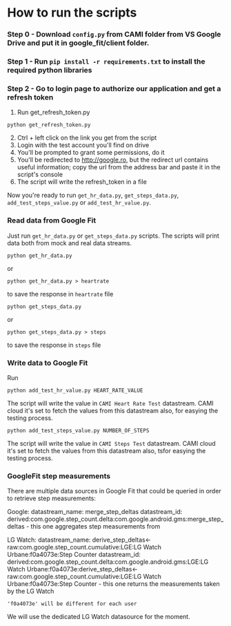 How to run the scripts
======================
### Step 0 - Download ```config.py``` from CAMI folder from VS Google Drive and put it in google_fit/client folder.
### Step 1 - Run ```pip install -r requirements.txt``` to install the required python libraries
### Step 2 - Go to login page to authorize our application and get a refresh token
1. Run get_refresh_token.py

 ```
 python get_refresh_token.py
 ```
2. Ctrl + left click on the link you get from the script
3. Login with the test account you'll find on drive
4. You'll be prompted to grant some permissions, do it
5. You'll be redirected to http://google.ro, but the redirect url contains useful information; copy the url from the address bar and paste it in the script's console
6. The script will write the refresh_token in a file

Now you're ready to run ```get_hr_data.py```, ```get_steps_data.py```, ```add_test_steps_value.py``` or ```add_test_hr_value.py```.

### Read data from Google Fit
Just run ```get_hr_data.py``` or ```get_steps_data.py``` scripts. The scripts will print data both from mock and real data streams.

```
python get_hr_data.py
```
or 
```
python get_hr_data.py > heartrate
```
to save the response in ```heartrate``` file

```
python get_steps_data.py
```
or 
```
python get_steps_data.py > steps
```
to save the response in ```steps``` file

### Write data to Google Fit
Run
```
python add_test_hr_value.py HEART_RATE_VALUE
```
The script will write the value in ```CAMI Heart Rate Test``` datastream. CAMI cloud it's set to fetch the values from this datastream also, for easying the testing process.

```
python add_test_steps_value.py NUMBER_OF_STEPS
```
The script will write the value in ```CAMI Steps Test``` datastream. CAMI cloud it's set to fetch the values from this datastream also, tsfor easying the testing process.

### GoogleFit step measurements

There are multiple data sources in Google Fit that could be queried in order to retrieve step measurements:

Google:
    datastream_name: merge_step_deltas
    datastream_id: derived:com.google.step_count.delta:com.google.android.gms:merge_step_deltas - this one aggregates step measurements from 

LG Watch:
    datastream_name: derive_step_deltas<-raw:com.google.step_count.cumulative:LGE:LG Watch Urbane:f0a4073e:Step Counter
    datastream_id: derived:com.google.step_count.delta:com.google.android.gms:LGE:LG Watch Urbane:f0a4073e:derive_step_deltas<-raw:com.google.step_count.cumulative:LGE:LG Watch Urbane:f0a4073e:Step Counter - this one returns the measurements taken by the LG Watch

    'f0a4073e' will be different for each user

We will use the dedicated LG Watch datasource for the moment.
